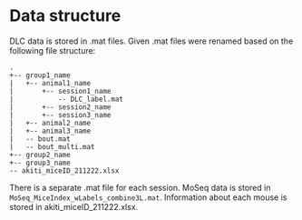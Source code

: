 # Data structure
DLC data is stored in .mat files. Given .mat files were renamed based on the following file structure:

```
.
+-- group1_name
|   +-- animal1_name
|       +-- session1_name
|           -- DLC_label.mat
|       +-- session2_name
|       +-- session3_name
|   +-- animal2_name
|   +-- animal3_name
|   -- bout.mat
|   -- bout_multi.mat
+-- group2_name
+-- group3_name
-- akiti_miceID_211222.xlsx
```

There is a separate .mat file for each session. MoSeq data is stored in `MoSeq_MiceIndex_wLabels_combine3L.mat`. Information about each mouse is stored in akiti_miceID_211222.xlsx. 
